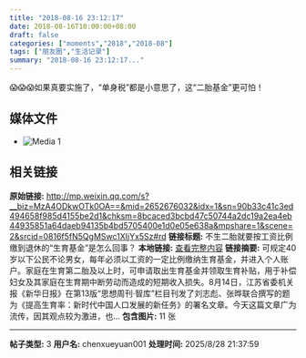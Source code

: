 ```yaml
---
title: "2018-08-16 23:12:17"
date: 2018-08-16T10:00:00+08:00
draft: false
categories: ["moments","2018","2018-08"]
tags: ["朋友圈","生活记录"]
summary: "2018-08-16 23:12:17..."
---
```


😱😱😱如果真要实施了，“单身税”都是小意思了，这“二胎基金”更可怕！

## 媒体文件

- ![Media 1](/Moments/photos/2018-08-16/201808162312170.jpg)

## 相关链接

**原始链接:** http://mp.weixin.qq.com/s?__biz=MzA4ODkwOTk0OA==&mid=2652676032&idx=1&sn=90b33c41c3ed494658f985d4155be2d1&chksm=8bcaced3bcbd47c50744a2dc19a2ea4eb44935851a64daeb94135b4bd5705400e1d0e05e638a&mpshare=1&scene=2&srcid=0816f5fN5QgMSwc1XIjYx5Sz#rd
**链接标题:** 不生二胎就要按工资比例缴到退休的“生育基金”是怎么回事？
**本地链接:** [查看完整内容](/link_content/2018/08/2018-08-16/link_content/)
**链接摘要:** 可规定40岁以下公民不论男女，每年必须以工资的一定比例缴纳生育基金，并进入个人账户。家庭在生育第二胎及以上时，可申请取出生育基金并领取生育补贴，用于补偿妇女及其家庭在生育期中断劳动而造成的短期收入损失。8月14日，江苏省委机关报《新华日报》在第13版“思想周刊·智库”栏目刊发了刘志彪、张晔联合撰写的题为《提高生育率：新时代中国人口发展的新任务》的署名文章。今天这篇文章广为流传，因其观点较为激进，也...
**包含图片:** 11 张

---

**帖子类型:** 3
**用户名:** chenxueyuan001
**处理时间:** 2025/8/28 21:37:59